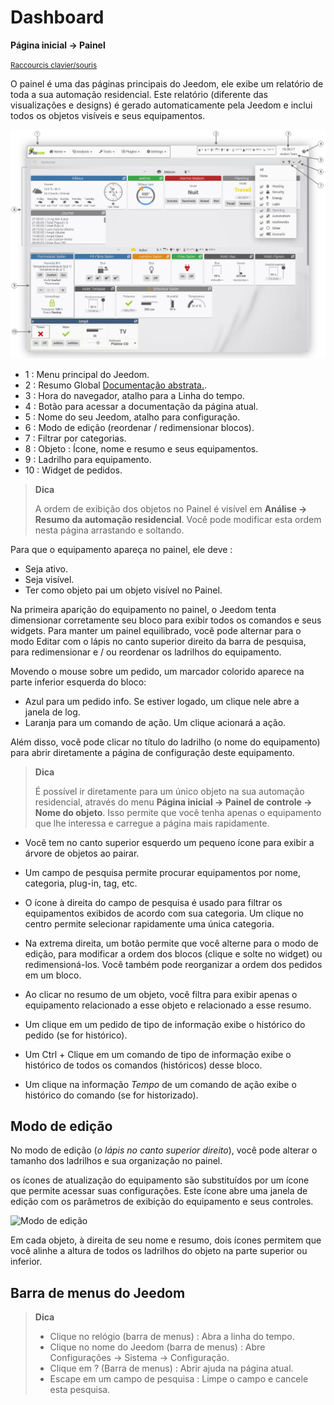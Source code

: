 # Dashboard
**Página inicial → Painel**

<small>[Raccourcis clavier/souris](shortcuts.md)</small>

O painel é uma das páginas principais do Jeedom, ele exibe um relatório de toda a sua automação residencial.
Este relatório (diferente das visualizações e designs) é gerado automaticamente pela Jeedom e inclui todos os objetos visíveis e seus equipamentos.

![Painel de controle](../images/doc-dashboard-legends.png)

- 1 : Menu principal do Jeedom.
- 2 : Resumo Global [Documentação abstrata.](/pt_PT/concept/summary).
- 3 : Hora do navegador, atalho para a Linha do tempo.
- 4 : Botão para acessar a documentação da página atual.
- 5 : Nome do seu Jeedom, atalho para configuração.
- 6 : Modo de edição (reordenar / redimensionar blocos).
- 7 : Filtrar por categorias.
- 8 : Objeto : Ícone, nome e resumo e seus equipamentos.
- 9 : Ladrilho para equipamento.
- 10 : Widget de pedidos.

> **Dica**
>
> A ordem de exibição dos objetos no Painel é visível em **Análise → Resumo da automação residencial**. Você pode modificar esta ordem nesta página arrastando e soltando.

Para que o equipamento apareça no painel, ele deve :
- Seja ativo.
- Seja visível.
- Ter como objeto pai um objeto visível no Painel.

Na primeira aparição do equipamento no painel, o Jeedom tenta dimensionar corretamente seu bloco para exibir todos os comandos e seus widgets.
Para manter um painel equilibrado, você pode alternar para o modo Editar com o lápis no canto superior direito da barra de pesquisa, para redimensionar e / ou reordenar os ladrilhos do equipamento.

Movendo o mouse sobre um pedido, um marcador colorido aparece na parte inferior esquerda do bloco:
- Azul para um pedido info. Se estiver logado, um clique nele abre a janela de log.
- Laranja para um comando de ação. Um clique acionará a ação.

Além disso, você pode clicar no título do ladrilho (o nome do equipamento) para abrir diretamente a página de configuração deste equipamento.

> **Dica**
>
> É possível ir diretamente para um único objeto na sua automação residencial, através do menu **Página inicial → Painel de controle → Nome do objeto**.
> Isso permite que você tenha apenas o equipamento que lhe interessa e carregue a página mais rapidamente.

- Você tem no canto superior esquerdo um pequeno ícone para exibir a árvore de objetos ao pairar.
- Um campo de pesquisa permite procurar equipamentos por nome, categoria, plug-in, tag, etc.
- O ícone à direita do campo de pesquisa é usado para filtrar os equipamentos exibidos de acordo com sua categoria. Um clique no centro permite selecionar rapidamente uma única categoria.
- Na extrema direita, um botão permite que você alterne para o modo de edição, para modificar a ordem dos blocos (clique e solte no widget) ou redimensioná-los. Você também pode reorganizar a ordem dos pedidos em um bloco.

- Ao clicar no resumo de um objeto, você filtra para exibir apenas o equipamento relacionado a esse objeto e relacionado a esse resumo.

- Um clique em um pedido de tipo de informação exibe o histórico do pedido (se for histórico).
- Um Ctrl + Clique em um comando de tipo de informação exibe o histórico de todos os comandos (históricos) desse bloco.
- Um clique na informação *Tempo* de um comando de ação exibe o histórico do comando (se for historizado).


## Modo de edição

No modo de edição (*o lápis no canto superior direito*), você pode alterar o tamanho dos ladrilhos e sua organização no painel.

os ícones de atualização do equipamento são substituídos por um ícone que permite acessar suas configurações. Este ícone abre uma janela de edição com os parâmetros de exibição do equipamento e seus controles.

![Modo de edição](./images/EditDashboardModal.gif)

Em cada objeto, à direita de seu nome e resumo, dois ícones permitem que você alinhe a altura de todos os ladrilhos do objeto na parte superior ou inferior.

## Barra de menus do Jeedom

> **Dica**
>
> - Clique no relógio (barra de menus) : Abra a linha do tempo.
> - Clique no nome do Jeedom (barra de menus) : Abre Configurações → Sistema → Configuração.
> - Clique em ? (Barra de menus) : Abrir ajuda na página atual.
> - Escape em um campo de pesquisa : Limpe o campo e cancele esta pesquisa.
